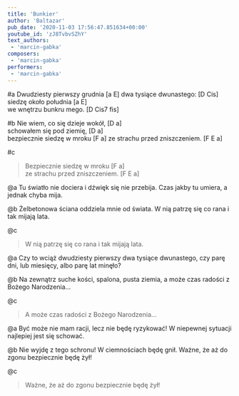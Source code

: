 ```yaml
---
title: 'Bunkier'
author: 'Baltazar'
pub_date: '2020-11-03 17:56:47.851634+00:00'
youtube_id: 'zJ8TvbvSZhY'
text_authors:
 - 'marcin-gabka'
composers:
 - 'marcin-gabka'
performers:
 - 'marcin-gabka'
---
```


#a
Dwudziesty pierwszy grudnia [a E]
dwa tysiące dwunastego: [D Cis]  
siedzę około południa [a E]          
we wnętrzu bunkru mego. [D Cis7 fis]

#b
Nie wiem, co się dzieje wokół, [D a]         
schowałem się pod ziemię, [D  a]         
bezpiecznie siedzę w mroku [F a]
ze strachu przed zniszczeniem.        [F E a] 
        
#c
>Bezpiecznie siedzę w mroku [F a]      
>ze strachu przed zniszczeniem. [F E a]

@a
Tu światło nie dociera
i dźwięk się nie przebija.
Czas jakby tu umiera, 
a jednak chyba mija.

@b
Żelbetonowa ściana
oddziela mnie od świata.
W nią patrzę się co rana
i tak mijają lata.

@c
>W nią patrzę się co rana
>i tak mijają lata.

@a
Czy to wciąż dwudziesty pierwszy 
dwa tysiące dwunastego,
czy parę dni, lub miesięcy,
albo parę lat minęło?

@b
Na zewnątrz suche kości,
spalona, pusta ziemia,
a może czas radości
z Bożego Narodzenia...

@c
>A może czas radości
>z Bożego Narodzenia...

@a
Być może nie mam racji,
lecz nie będę ryzykować!
W niepewnej sytuacji
najlepiej jest się schować.

@b
Nie wyjdę z tego schronu! 
W ciemnościach będę gnił.
Ważne, że aż do zgonu
bezpiecznie będę żył!

@c
>Ważne, że aż do zgonu
>bezpiecznie będę żył!